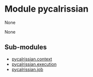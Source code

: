 # Module pycalrissian

None

None

## Sub-modules

* [pycalrissian.context](context/)
* [pycalrissian.execution](execution/)
* [pycalrissian.job](job/)

